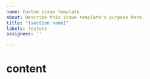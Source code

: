 ```yaml
---
name: Custom issue template
about: Describe this issue template's purpose here.
title: "[section name]"
labels: feature
assignees: ''

---
```


# content
